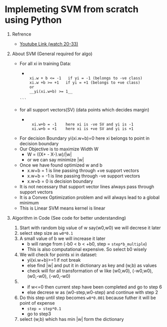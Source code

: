 # Implemeting SVM from scratch using Python

1. Refrence
	* [Youtube Link (watch 20-33)](https://youtu.be/mA5nwGoRAOo)

2. About SVM (General required for algo)
	* For all xi in training Data:
		 * ```
		 	
		 	xi.w + b <= -1   if yi = -1 (belongs to -ve class)
		 	xi.w +b >= +1	if yi = +1 (belongs to +ve class)
		 	or
		 	__yi(xi.w+b) >= 1__

		  ```
	* for all support vectors(SV) (data points which decides margin)
		* ```
			
			xi.w+b = -1    here xi is -ve SV and yi is -1
			xi.w+b = +1    here xi is +ve SV and yi is +1

			```
	* For decision Boundary yi(xi.w+b)=0 here xi belongs to point in decision boundary
	* Our Objective is to maximize Width W
		* W = ((X+ - X-).w)/|w|
		* or we can say minimize |w|
	* Once we have found optimized w and b
		* x.w+b = 1 is line passing through +ve support vectors
		* x.w+b = -1 is line passing through -ve support vectors
		* x.w+b = 0 is decision boundary
	* It is not necessary that support vector lines always pass through support vectors
	* It is a Convex Optimization problem and will always lead to a global minimum
	* This is Linear SVM means kernel is linear

3. Algorithm in Code (See code for better understanding)
	1. Start with random big value of w say(w0,w0) we will decrese it later
	2. select step size as `w0*0.1` 
	3. A small value of b we will increase it later 
		* b will range from (-b0 < b < +b0, step = `step*b_multiple`)
		* This is also computational expensive. So select b0 wisely 
	4. We will check for points xi in dataset:
		* yi(xi.w+b)>=1 if not break
		* else find |w| and put it in dictionary as key and (w,b) as values 
		* check will for all transformation of w like (w0,w0), (-w0,w0), (w0,-w0), (-w0,-w0)
	5. 
		* if w<=0 then current step have been completed and go to step 6
		* else decrese w as (w0-step,w0-step) and continue with step 2
	6.  Do this step until step becomes `w0*0.001` because futher it will be point of expense
		* `step = step*0.1` 
		* go to step3
	7. select (w,b) which has min |w| form the dictionary